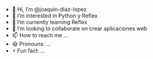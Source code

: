 - 👋 Hi, I’m @joaquin-diaz-lopez
- 👀 I’m interested in Python y Reflex
- 🌱 I’m currently learning Reflex
- 💞️ I’m looking to collaborate on crear aplicaciones web
- 📫 How to reach me ...
- 😄 Pronouns: ...
- ⚡ Fun fact: ...

<!---
joaquin-diaz-lopez/joaquin-diaz-lopez is a ✨ special ✨ repository because its `README.md` (this file) appears on your GitHub profile.
You can click the Preview link to take a look at your changes.
--->
